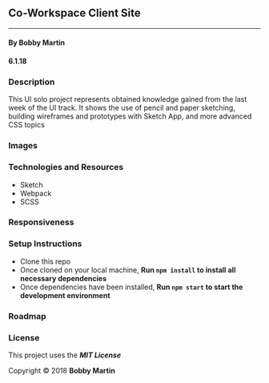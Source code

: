 ## Co-Workspace Client Site
---

#### By Bobby Martin
#### 6.1.18

### Description

This UI solo project represents obtained knowledge gained from the last week of the UI track. It shows the use of pencil and paper sketching, building wireframes and prototypes with Sketch App, and more advanced CSS topics

### Images


<!-- #### Desktop Version

![desktop user interface](link-to-screenshot-here)

#### Mobile Version

![mobile user interface](link-to-screenshot-here) -->

### Technologies and Resources

* Sketch
* Webpack
* SCSS

### Responsiveness



### Setup Instructions

* Clone this repo
* Once cloned on your local machine, **Run `npm install` to install all necessary dependencies**
* Once dependencies have been installed, **Run `npm start` to start the development environment**

### Roadmap

<!-- Is there work you plan on continuing doing on this project? Features you'd like to add?

* Consider
* Listing
* Them
* Here -->

### License

This project uses the **_MIT License_**

Copyright &copy; 2018 **Bobby Martin**
